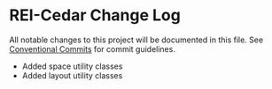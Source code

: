 # REI-Cedar Change Log

All notable changes to this project will be documented in this file.
See [Conventional Commits](https://conventionalcommits.org) for commit guidelines.


- Added space utility classes
- Added layout utility classes
